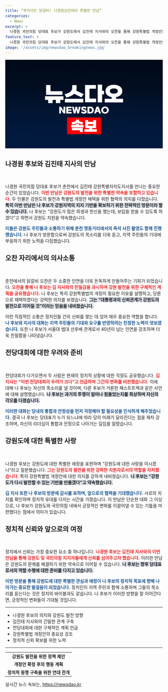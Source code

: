 ```yaml
---
title: “즉석사진 닭갈비! 나경원김진태의 특별한 만남”
categories:
  - News
excerpt: >
  나경원 국민의힘 당대표 후보가 강원도에서 김진태 지사와의 오찬을 통해 강원특별법 개정안을 당론으로 채택하겠다고 약속했다. 이들의 친분과 정책 협의가 전당대회에 미칠 영향이 주목받고 있다. 클릭하고 싶어지는 이들의 대화 속 진정한 의도를 확인해보세요!
feature_text: >
  나경원 국민의힘 당대표 후보가 강원도에서 김진태 지사와의 오찬을 통해 강원특별법 개정안을 당론으로 채택하겠다고 약속했다. 이들의 친분과 정책 협의가 전당대회에 미칠 영향이 주목받고 있다. 클릭하고 싶어지는 이들의 대화 속 진정한 의도를 확인해보세요!
image: '/assets/img/newsdao_breakingnews.jpg'
---
```


<p><img src="/assets/img/newsdao_breakingnews.jpg" alt="cryptoinkorea 속보" /></p>

<h2 data-ke-size="size26">나경원 후보와 김진태 지사의 만남</h2>

<p data-ke-size="size16">&nbsp;</p>

<p>나경원 국민의힘 당대표 후보가 춘천에서 김진태 강원특별자치도지사를 만나는 중요한 순간이 있었습니다. <b><span style="color: #ee2323;">이번 만남은 강원도의 발전을 위한 특별한 약속을 포함하고 있습니다.</span></b> 두 인물은 강원도의 발전과 특별법 개정안 채택을 위한 협력의 의지를 다졌습니다. <b><span style="background-color: #21538527;">특히 이번 만남은 나 후보가 강원지역의 지지 기반을 확보하기 위한 전략적인 방문이라 할 수 있습니다.</span></b> 나 후보는 “강원도가 많은 희생과 헌신을 했는데, 보답을 받을 수 있도록 하겠다”고 하면서 강원도 지원을 약속했습니다. </p>

<p><b><span style="color: #1a5490;">이들은 강원도 주민들과 소통하기 위해 춘천 명동거리에서의 즉석 사진 촬영도 함께 진행했습니다.</span></b> 나 후보가 방문함으로써 강원도의 목소리를 더욱 듣고, 지역 주민들의 기대에 부응하기 위한 노력을 다짐했습니다.</p>

<h2 data-ke-size="size26">오찬 자리에서의 의사소통</h2>

<p data-ke-size="size16">&nbsp;</p>

<p>춘천에서의 닭갈비 오찬은 두 소중한 인연을 더욱 돈독하게 만들어주는 기회가 되었습니다. <b><span style="color: #ee2323;">오찬을 통해 나 후보는 김 지사와의 친밀감을 과시하며 강원 발전을 위한 구체적인 계획을 공유했습니다.</span></b> 나 후보는 특히 강원특별법의 개정이 필요한 이유를 설명하고, 당론으로 채택하겠다는 강력한 의지를 보였습니다. <b><span style="background-color: #21538527;">그는 “대통령과의 신뢰관계가 강원도의 발전으로 이어질 것”이라는 믿음을 내비쳤습니다.</span></b></p>

<p>이런 직접적인 소통은 정치인들 간의 신뢰를 쌓는 데 있어 매우 중요한 역할을 합니다. <b><span style="color: #1a5490;">나 후보와 지사의 대화는 지역 주민들의 기대와 요구를 반영하려는 진정한 노력이 엿보였습니다.</span></b> 또한 나 후보가 서울대 법대 선후배 관계로서 40년이 넘는 인연을 강조하며 더욱 친밀함을 나타냈습니다.</p>

<h2 data-ke-size="size26">전당대회에 대한 우려와 준비</h2>

<p data-ke-size="size16">&nbsp;</p>

<p>전당대회가 다가오면서 두 사람은 현재의 정치적 상황에 대한 걱정도 공유했습니다. <b><span style="color: #ee2323;">김 지사는 “이번 전당대회의 우려가 크다”고 언급하며 그간의 변화를 비판했습니다.</span></b> 이에 대해 나 후보는 자신의 목소리를 낼 것이며, 다른 후보가 거론한 패스트트랙과 같은 사안에 대해 설명했습니다. <b><span style="background-color: #21538527;">나 후보는 과거의 투쟁이 얼마나 힘들었는지를 회상하며 자신의 각오를 다졌습니다.</span></b></p>

<p><b><span style="color: #1a5490;">이러한 대화는 당내의 통합과 안정성을 먼저 걱정해야 할 필요성을 인식하게 해주었습니다.</span></b> 결국 나 후보는 당대표가 누가 되느냐에 따라 당의 미래가 달라진다는 점을 재차 강조하며, 자신의 리더십이 통합과 안정으로 나아가는 길임을 알렸습니다.</p>

<h2 data-ke-size="size26">강원도에 대한 특별한 사랑</h2>

<p data-ke-size="size16">&nbsp;</p>

<p>나경원 후보는 강원도에 대한 특별한 애정을 표현하며 “강원도에 대한 사랑을 아시겠나”라고 질문했습니다. <b><span style="color: #ee2323;">그는 강원도의 발전을 위한 강력한 지원자로서의 역할을 자처했습니다.</span></b> 특히 강원특별법 개정안에 대한 의지를 강하게 내비쳤습니다. <b><span style="background-color: #21538527;">나 후보는 “강원도가 다시 발전할 수 있는 기반을 만들겠다”고 약속했습니다.</span></b></p>

<p><b><span style="color: #1a5490;">김 지사 또한 나 후보의 방문에 감사를 표하며, 앞으로의 협력을 기대했습니다.</span></b> 서로의 지지를 확인하며 정치적 유대를 다지는 시간을 가졌습니다. 이 만남은 단순한 대화 그 이상으로, 나 후보가 강원도와 국민의힘 내에서 긍정적인 변화를 이끌어낼 수 있는 기틀을 마련했다는 점에서 의미가 있습니다.</p>

<h2 data-ke-size="size26">정치적 신뢰와 앞으로의 여정</h2>

<p data-ke-size="size16">&nbsp;</p>

<p>정치에서 신뢰는 가장 중요한 요소 중 하나입니다. <b><span style="color: #ee2323;">나경원 후보는 김진태 지사와의 이번 만남을 통해 강원도 및 국민의힘 지지자들에게 신뢰를 심어주고자 했습니다.</span></b> 이러한 만남은 강원도의 문제를 해결하기 위한 약속으로 이어질 수 있습니다. <b><span style="background-color: #21538527;">나 후보는 향후 당대표로서의 역할 수행에 대한 준비를 다지고 있습니다.</span></b></p>

<p><b><span style="color: #1a5490;">이번 방문을 통해 강원도에 대한 특별한 관심과 애정이 나 후보의 정치적 목표에 향해 나아가는 중요한 발걸음이 되었습니다.</span></b> 정치인이 지역 주민과 함께 소통하며 그들의 목소리를 듣는다는 것은 정치의 바이블과도 같습니다. 나 후보가 이러한 방향을 잘 이어간다면, 긍정적인 변화들이 기대될 것입니다. </p>

<hr>

<ul>
  <li>나경원 후보의 의지와 강원도 발전 방향</li>
  <li>김진태 지사와의 긴밀한 관계 구축</li>
  <li>전당대회에 대한 구체적인 계획 언급</li>
  <li>강원특별법 개정안의 중요성 강조</li>
  <li>정치적 신뢰 확보를 위한 노력</li>
</ul>

<hr>

<table>
  <tr>
    <td style="text-align: center; height: 17px;"><b>강원도 발전을 위한 정책 제안</b></td>
  </tr>
  <tr>
    <td style="text-align: center; height: 17px;"><b>개정안 확정 후의 행동 계획</b></td>
  </tr>
  <tr>
    <td style="text-align: center; height: 17px;"><b>정치적 동맹 구축을 위한 연대 전개</b></td>
  </tr>
</table>
실시간 뉴스 속보는, <a href="https://newsdao.kr" rel="dofollow">https://newsdao.kr</a>


